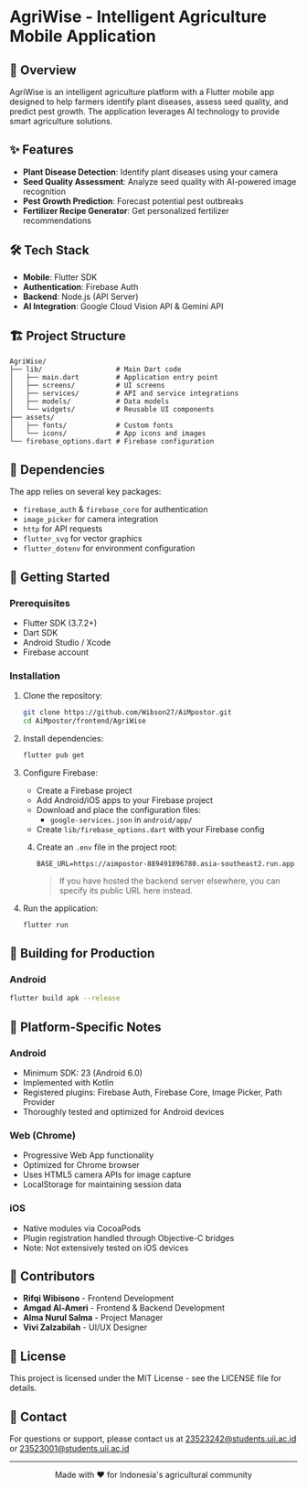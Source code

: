# AgriWise - Intelligent Agriculture Mobile Application

## 📱 Overview

AgriWise is an intelligent agriculture platform with a Flutter mobile app designed to help farmers identify plant diseases, assess seed quality, and predict pest growth. The application leverages AI technology to provide smart agriculture solutions.

## ✨ Features

- **Plant Disease Detection**: Identify plant diseases using your camera
- **Seed Quality Assessment**: Analyze seed quality with AI-powered image recognition
- **Pest Growth Prediction**: Forecast potential pest outbreaks
- **Fertilizer Recipe Generator**: Get personalized fertilizer recommendations

## 🛠️ Tech Stack

- **Mobile**: Flutter SDK
- **Authentication**: Firebase Auth
- **Backend**: Node.js (API Server)
- **AI Integration**: Google Cloud Vision API & Gemini API

## 🏗️ Project Structure

```
AgriWise/
├── lib/                  # Main Dart code
│   ├── main.dart         # Application entry point
│   ├── screens/          # UI screens
│   ├── services/         # API and service integrations
│   ├── models/           # Data models
│   └── widgets/          # Reusable UI components
├── assets/
│   ├── fonts/            # Custom fonts
│   └── icons/            # App icons and images
└── firebase_options.dart # Firebase configuration
```

## 🧪 Dependencies

The app relies on several key packages:

- `firebase_auth` & `firebase_core` for authentication
- `image_picker` for camera integration
- `http` for API requests
- `flutter_svg` for vector graphics
- `flutter_dotenv` for environment configuration

## 🚀 Getting Started

### Prerequisites

- Flutter SDK (3.7.2+)
- Dart SDK
- Android Studio / Xcode
- Firebase account

### Installation

1. Clone the repository:

   ```bash
   git clone https://github.com/Wibson27/AiMpostor.git
   cd AiMpostor/frontend/AgriWise
   ```

2. Install dependencies:

   ```bash
   flutter pub get
   ```

3. Configure Firebase:

   - Create a Firebase project
   - Add Android/iOS apps to your Firebase project
   - Download and place the configuration files:
     - `google-services.json` in `android/app/`
   - Create `lib/firebase_options.dart` with your Firebase config

   4. Create an `.env` file in the project root:

      ```
      BASE_URL=https://aimpostor-889491896780.asia-southeast2.run.app
      ```

      > If you have hosted the backend server elsewhere, you can specify its public URL here instead.

4. Run the application:
   ```bash
   flutter run
   ```

## 📱 Building for Production

### Android

```bash
flutter build apk --release
```

## 🔧 Platform-Specific Notes

### Android

- Minimum SDK: 23 (Android 6.0)
- Implemented with Kotlin
- Registered plugins: Firebase Auth, Firebase Core, Image Picker, Path Provider
- Thoroughly tested and optimized for Android devices

### Web (Chrome)

- Progressive Web App functionality
- Optimized for Chrome browser
- Uses HTML5 camera APIs for image capture
- LocalStorage for maintaining session data

### iOS

- Native modules via CocoaPods
- Plugin registration handled through Objective-C bridges
- Note: Not extensively tested on iOS devices

## 👥 Contributors

- **Rifqi Wibisono** - Frontend Development
- **Amgad Al-Ameri** - Frontend & Backend Development
- **Alma Nurul Salma** - Project Manager
- **Vivi Zalzabilah** - UI/UX Designer

## 📄 License

This project is licensed under the MIT License - see the LICENSE file for details.

## 📧 Contact

For questions or support, please contact us at [23523242@students.uii.ac.id](mailto:23523242@students.uii.ac.id) or [23523001@students.uii.ac.id](mailto:23523001@students.uii.ac.id)

---

<p align="center">Made with ❤️ for Indonesia's agricultural community</p>
